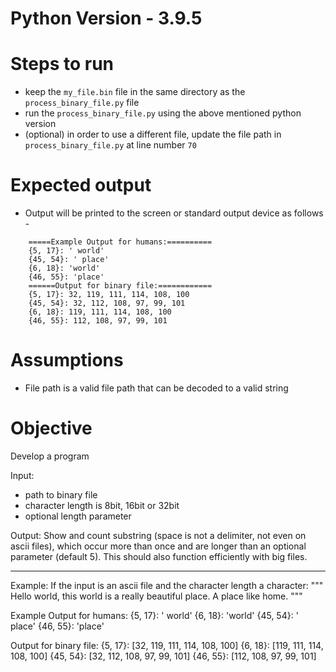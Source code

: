 # Python Version - 3.9.5

# Steps to run

- keep the `my_file.bin` file in the same directory as the `process_binary_file.py` file
- run the `process_binary_file.py` using the above mentioned python version
- (optional) in order to use a different file, update the file path in `process_binary_file.py` at line number `70`

# Expected output

- Output will be printed to the screen or standard output device as follows -

```
    =====Example Output for humans:==========
    {5, 17}: ' world'
    {45, 54}: ' place'
    {6, 18}: 'world'
    {46, 55}: 'place'
    ======Output for binary file:============
    {5, 17}: 32, 119, 111, 114, 108, 100
    {45, 54}: 32, 112, 108, 97, 99, 101
    {6, 18}: 119, 111, 114, 108, 100
    {46, 55}: 112, 108, 97, 99, 101
```

# Assumptions

- File path is a valid file path that can be decoded to a valid string

# Objective

Develop a program

Input:

- path to binary file
- character length is 8bit, 16bit or 32bit
- optional length parameter

Output:
Show and count substring (space is not a delimiter, not even on ascii files), which occur more than once and are longer than an optional parameter (default 5).
This should also function efficiently with big files.

---

Example:
If the input is an ascii file and the character length a character:
"""
Hello world, this world is a really beautiful place. A place like home.
"""

Example Output for humans:
{5, 17}: ' world'
{6, 18}: 'world'
{45, 54}: ' place'
{46, 55}: 'place'

Output for binary file:
{5, 17}: [32, 119, 111, 114, 108, 100]
{6, 18}: [119, 111, 114, 108, 100]
{45, 54}: [32, 112, 108, 97, 99, 101]
{46, 55}: [112, 108, 97, 99, 101]
